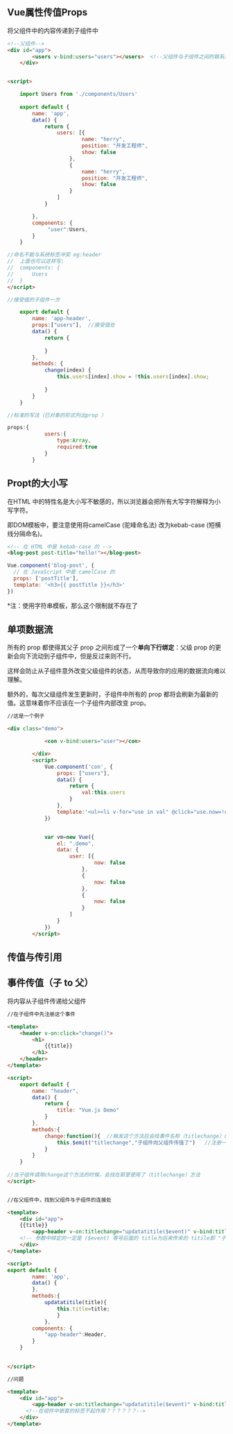 
## Vue属性传值Props

将父组件中的内容传递到子组件中

```html
<!--父组件-->
<div id="app">
		<users v-bind:users="users"></users>  <!--父组件与子组件之间的联系处-->
	</div>


<script>

	import Users from './components/Users' 
	
	export default {
		name: 'app',
		data() {
			return {
				users: [{
						name: "herry",
						position: "开发工程师",
						show: false
					},
					{
						name: "herry",
						position: "开发工程师",
						show: false
					}
				]
			}

		},
		components: {
			 "user":Users,
		}
	}

//命名不能与系统标签冲突 eg:header
// 	上面也可以这样写:
// 	components: {
// 		Users
// 	}
</script>
```

```js
//接受值的子组件一方

	export default {
		name: 'app-header',
		props:["users"],  //接受值处
		data() {
			return {
				
			}
		},
		methods: {
			change(index) {
				this.users[index].show = !this.users[index].show;
				
			}
		}
	}
```
```js
//标准的写法（已对象的形式列出prop ）

props:{
			users:{
				type:Array,
				required:true
			}
		}
```

## Propt的大小写

在HTML 中的特性名是大小写不敏感的，所以浏览器会把所有大写字符解释为小写字符。

即DOM模板中，要注意使用将camelCase (驼峰命名法) 改为kebab-case (短横线分隔命名)。

```html
<!-- 在 HTML 中是 kebab-case 的 -->
<blog-post post-title="hello!"></blog-post>
```

```js
Vue.component('blog-post', {
  // 在 JavaScript 中是 camelCase 的
  props: ['postTitle'],
  template: '<h3>{{ postTitle }}</h3>'
})
```
*注：使用字符串模板，那么这个限制就不存在了

## 单项数据流

所有的 prop 都使得其父子 prop 之间形成了一个**单向下行绑定**：父级 prop 的更新会向下流动到子组件中，但是反过来则不行。

这样会防止从子组件意外改变父级组件的状态，从而导致你的应用的数据流向难以理解。

额外的，每次父级组件发生更新时，子组件中所有的 prop 都将会刷新为最新的值。这意味着你不应该在一个子组件内部改变 prop。

```html
//这是一个例子

<div class="demo">

			<con v-bind:users="user"></con>

		</div>
		<script>
			Vue.component('con', {
				props: ["users"],
				data() {
					return {
						val:this.users
					}
				},
				template:'<ul><li v-for="use in val" @click="use.now=!use.now">{{use.now}}</li></ul>'
			})


			var vm=new Vue({
				el: ".demo",
				data: {
					user: [{
							now: false
						},
						{
							now: false
						},
						{
							now: false
						}
					]
				}
			})
		</script>
```

## 传值与传引用

## 事件传值（子 to 父）
将内容从子组件传递给父组件

```html
//在子组件中先注册这个事件

<template>
	<header v-on:click="change()">
		<h1>
			{{title}}
		</h1>
	</header>
</template>

<script>
	export default {
		name: "header",
		data() {
			return {
				title: "Vue.js Demo"
			}
		},
		methods:{
			change:function(){  //触发这个方法后会找事件名称（titlechange）的事件
				this.$emit("titlechange","子组件向父组件传值了")   //注册一个事件，自定义了一个事件 事件名称为 titlechange  后面为向下传递的参数  
			}
		}
	}
	
//当子组件调用change这个方法的时候，会找在那里使用了（titlechange）方法
</script>

```

```html

//在父组件中，找到父组件与子组件的连接处

<template>
	<div id="app">
	{{title}}
		<app-header v-on:titlechange="updatatitile($event)" v-bind:title="title"></app-header>  
	<!-- 参数中绑定的一定是 ($event) 等号后面的 title为后来传来的 titile即 "子组件向父组件传值了"-->
	</div>
</template>

<script>
export default {
		name: 'app',
		data() {
		},
		methods:{
			updatatitile(title){
				this.title=title;  
				}
			},
		components: {
			"app-header":Header,
		}
	}
	

</script>
```

```html
//问题

<template>
	<div id="app">
		<app-header v-on:titlechange="updatatitile($event)" v-bind:title="title">{{title}}</app-header>   
      <!--在组件中嵌套的标签不起作用？？？？？？-->
	</div>
</template>
```
